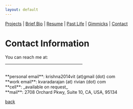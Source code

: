 ```yaml
---
layout: default
---
```

[Projects](./projects.html) | [Brief Bio](./bio.html) | [Resume](https://github.com/iamvarada/CV-Resume/blob/master/Krishna_Varadarajan__Resume.pdf) | [Past Life](http://pravegaracingvit.herokuapp.com/) | [Gimmicks](https://www.behance.net/kvarada) | [Contact](./contacts.html)

# Contact Information

You can reach me at:
<hr size="6" width="50%" align="left" color="black">
<br> **personal email**: krishna2014vit (at)gmail (dot) com
<br> **work email**: kvaradarajan (at) rivian (dot) com
<br> **cell**: _available on request_
<br> **mail**: 2708 Orchard Pkwy, Suite 10, CA, USA, 95134

[back](./)
